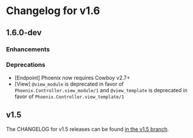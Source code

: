 # Changelog for v1.6

## 1.6.0-dev

### Enhancements

### Deprecations

  * [Endpoint] Phoenix now requires Cowboy v2.7+
  * [View] `@view_module` is deprecated in favor of `Phoenix.Controller.view_module/1` and `@view_template` is deprecated in favor of `Phoenix.Controller.view_template/1`

## v1.5

The CHANGELOG for v1.5 releases can be found [in the v1.5 branch](https://github.com/phoenixframework/phoenix/blob/v1.5/CHANGELOG.md).
